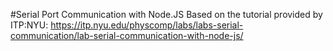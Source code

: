 #Serial Port Communication with Node.JS
Based on the tutorial provided by ITP:NYU:
https://itp.nyu.edu/physcomp/labs/labs-serial-communication/lab-serial-communication-with-node-js/
